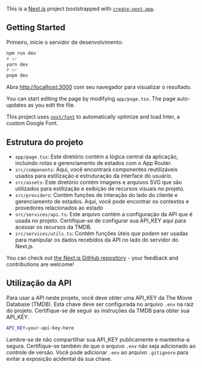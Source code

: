 This is a [Next.js](https://nextjs.org/) project bootstrapped with [`create-next-app`](https://github.com/vercel/next.js/tree/canary/packages/create-next-app).

## Getting Started

Primeiro, inicie o servidor de desenvolvimento:

```bash
npm run dev
# or
yarn dev
# or
pnpm dev
```

Abra [http://localhost:3000](http://localhost:3000) com seu navegador para visualizar o resultado.

You can start editing the page by modifying `app/page.tsx`. The page auto-updates as you edit the file.

This project uses [`next/font`](https://nextjs.org/docs/basic-features/font-optimization) to automatically optimize and load Inter, a custom Google Font.

## Estrutura do projeto

- `app/page.tsx`:  Este diretório contém a lógica central da aplicação, incluindo rotas e gerenciamento de estados com o App Router.
- `src/components`: Aqui, você encontrará componentes reutilizáveis usados para estilização e estruturação da interface do usuário.
- `src/assets`: Este diretório contém imagens e arquivos SVG que são utilizados para estilização e exibição de recursos visuais no projeto.
- `src/providers`: Contém funções de interação do lado do cliente e gerenciamento de estados. Aqui, você pode encontrar os contextos e provedores relacionados ao estado
- `src/services/api.ts`: Este arquivo contém a configuração da API que é usada no projeto. Certifique-se de configurar sua API_KEY aqui para acessar os recursos da TMDB.
- `src/services/utils.ts`: Contém funções úteis que podem ser usadas para manipular os dados recebidos da API no lado do servidor do Next.js.

You can check out [the Next.js GitHub repository](https://github.com/vercel/next.js/) - your feedback and contributions are welcome!

## Utilização da API

Para usar a API neste projeto, você deve obter uma API_KEY da The Movie Database (TMDB). Esta chave deve ser configurada no arquivo `.env` na raiz do projeto. Certifique-se de seguir as instruções da TMDB para obter sua API_KEY.

```bash
API_KEY=your-api-key-here
```

Lembre-se de não compartilhar sua API_KEY publicamente e mantenha-a segura. Certifique-se também de que o arquivo `.env` não seja adicionado ao controle de versão. Você pode adicionar `.env` ao arquivo `.gitignore` para evitar a exposição acidental da sua chave.